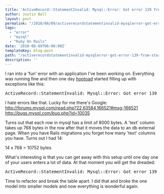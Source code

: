 ```yaml
---
title: 'ActiveRecord::StatementInvalid: Mysql::Error: Got error 139 from storage engine'
author: Justin Ball
layout: post
permalink: "/2010/08/09/activerecordstatementinvalid-mysqlerror-got-error-139-from-storage-engine/"
tags:
  - "error"
  - "mysql"
  - "Ruby On Rails"
date: '2010-08-09T06:00:00Z'
templateKey: blog-post
path: "/activerecordstatementinvalid-mysqlerror-got-error-139-from-storage-engine"
description: ''
---
```


I ran into a 'fun' error with an application I've been working on. Everything was running fine and then one day <a href="http://hoptoadapp.com/pages/home">hoptoad</a> started filling up with exceptions like this:
<pre>
ActiveRecord::StatementInvalid: Mysql::Error: Got error 139 from storage engine
</pre>

I hate errors like that. Lucky for me there's Google:
<a href="http://forums.mysql.com/read.php?22,63584,166521#msg-166521">http://forums.mysql.com/read.php?22,63584,166521#msg-166521</a>
<a href="http://bugs.mysql.com/bug.php?id=10035">http://bugs.mysql.com/bug.php?id=10035</a>

Turns out that each row in mysql has a limit of 8000 bytes. A 'text' column takes up 768 bytes in the row after that it moves the data to an db external page. When you have Rails migrations you forget how many 'text' columns you have. Turns out I had 14:

14 x 768 = 10752 bytes

What's interesting is that you can get away with this setup until one day one of your users enters a lot of data. At that moment you will get the dreaded:

<pre>
ActiveRecord::StatementInvalid: Mysql::Error: Got error 139 from storage engine
</pre>

Time to refactor and break the table apart. I did that and broke the one model into smaller models and now everything is wonderful again.

